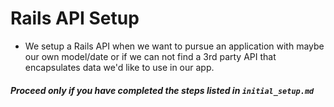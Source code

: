 # Rails API Setup
- We setup a Rails API when we want to pursue an application with maybe our own model/date or if we can not find a 3rd party API that encapsulates data we'd like to use in our app.

##### Proceed only if you have completed the steps listed in `initial_setup.md`

